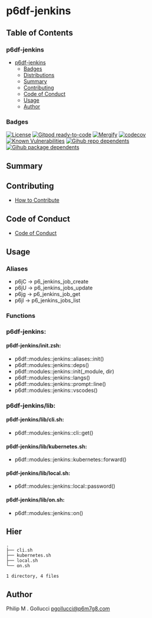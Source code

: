 # p6df-jenkins

## Table of Contents


### p6df-jenkins
- [p6df-jenkins](#p6df-jenkins)
  - [Badges](#badges)
  - [Distributions](#distributions)
  - [Summary](#summary)
  - [Contributing](#contributing)
  - [Code of Conduct](#code-of-conduct)
  - [Usage](#usage)
  - [Author](#author)

### Badges

[![License](https://img.shields.io/badge/License-Apache%202.0-yellowgreen.svg)](https://opensource.org/licenses/Apache-2.0)
[![Gitpod ready-to-code](https://img.shields.io/badge/Gitpod-ready--to--code-blue?logo=gitpod)](https://gitpod.io/#https://github.com/p6m7g8/p6df-jenkins)
[![Mergify](https://img.shields.io/endpoint.svg?url=https://gh.mergify.io/badges/p6m7g8/p6df-jenkins/&style=flat)](https://mergify.io)
[![codecov](https://codecov.io/gh/p6m7g8/p6df-jenkins/branch/master/graph/badge.svg?token=14Yj1fZbew)](https://codecov.io/gh/p6m7g8/p6df-jenkins)
[![Known Vulnerabilities](https://snyk.io/test/github/p6m7g8/p6df-jenkins/badge.svg?targetFile=package.json)](https://snyk.io/test/github/p6m7g8/p6df-jenkins?targetFile=package.json)
[![Gihub repo dependents](https://badgen.net/github/dependents-repo/p6m7g8/p6df-jenkins)](https://github.com/p6m7g8/p6df-jenkins/network/dependents?dependent_type=REPOSITORY)
[![Gihub package dependents](https://badgen.net/github/dependents-pkg/p6m7g8/p6df-jenkins)](https://github.com/p6m7g8/p6df-jenkins/network/dependents?dependent_type=PACKAGE)

## Summary

## Contributing

- [How to Contribute](CONTRIBUTING.md)

## Code of Conduct

- [Code of Conduct](https://github.com/p6m7g8/.github/blob/master/CODE_OF_CONDUCT.md)

## Usage


### Aliases

- p6jC -> p6_jenkins_job_create
- p6jU -> p6_jenkins_jobs_update
- p6jg -> p6_jenkins_job_get
- p6jl -> p6_jenkins_jobs_list

### Functions

### p6df-jenkins:

#### p6df-jenkins/init.zsh:

- p6df::modules::jenkins::aliases::init()
- p6df::modules::jenkins::deps()
- p6df::modules::jenkins::init(_module, dir)
- p6df::modules::jenkins::langs()
- p6df::modules::jenkins::prompt::line()
- p6df::modules::jenkins::vscodes()


### p6df-jenkins/lib:

#### p6df-jenkins/lib/cli.sh:

- p6df::modules::jenkins::cli::get()

#### p6df-jenkins/lib/kubernetes.sh:

- p6df::modules::jenkins::kubernetes::forward()

#### p6df-jenkins/lib/local.sh:

- p6df::modules::jenkins::local::password()

#### p6df-jenkins/lib/on.sh:

- p6df::modules::jenkins::on()



## Hier
```text
.
├── cli.sh
├── kubernetes.sh
├── local.sh
└── on.sh

1 directory, 4 files
```
## Author

Philip M . Gollucci <pgollucci@p6m7g8.com>
